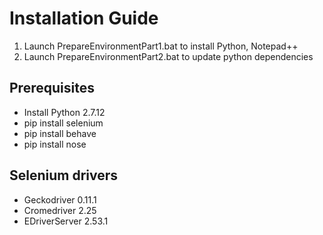 # Installation Guide
1. Launch PrepareEnvironmentPart1.bat to install Python, Notepad++
2. Launch PrepareEnvironmentPart2.bat to update python dependencies

Prerequisites
------------
* Install Python 2.7.12
* pip install selenium
* pip install behave
* pip install nose

Selenium drivers
------------
* Geckodriver 0.11.1
* Cromedriver 2.25
* EDriverServer 2.53.1
